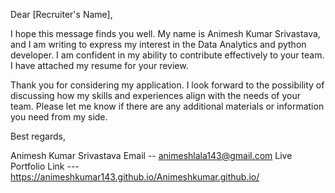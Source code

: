 Dear [Recruiter's Name],

I hope this message finds you well. My name is Animesh Kumar Srivastava, and I am writing to express my interest in the Data Analytics and python developer. I am confident in my ability to contribute effectively to your team. I have attached my resume for your review.

Thank you for considering my application. I look forward to the possibility of discussing how my skills and experiences align with the needs of your team. Please let me know if there are any additional materials or information you need from my side.

Best regards,

Animesh Kumar Srivastava
Email -- animeshlala143@gmail.com
Live Portfolio Link ---  https://animeshkumar143.github.io/Animeshkumar.github.io/
